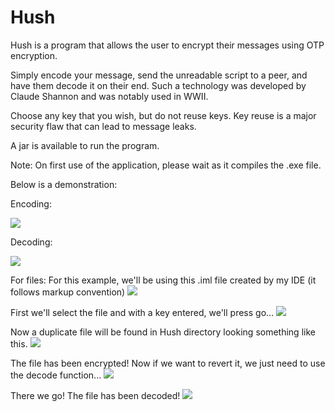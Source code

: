 # Hush
Hush is a program that allows the user to encrypt their messages using OTP encryption. 

Simply encode your message, send the unreadable script to a peer, and have them decode it on their end. Such a technology was developed
by Claude Shannon and was notably used in WWII.

Choose any key that you wish, but do not reuse keys. Key reuse is a major security flaw that can lead to message leaks.

A jar is available to run the program.

Note: On first use of the application, please wait as it compiles the .exe file. 

Below is a demonstration:

Encoding:

![](media/encode.gif)

Decoding:

![](media/decode.gif)

For files:
For this example, we'll be using this .iml file created by my IDE (it follows markup convention)
![](media/filepng.png)

First we'll select the file and with a key entered, we'll press go...
![](media/filegif2.gif)

Now a duplicate file will be found in Hush directory looking something like this.
![](media/filegif3.gif)

The file has been encrypted! Now if we want to revert it, we just need to use the decode function...
![](media/filegif4.gif)

There we go! The file has been decoded!
![](media/filegif5.gif)
